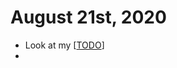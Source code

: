 # August 21st, 2020
- Look at my [[TODO]]
- 

[//begin]: # "Autogenerated link references for markdown compatibility"
[TODO]: ../todo "Todo"
[//end]: # "Autogenerated link references"